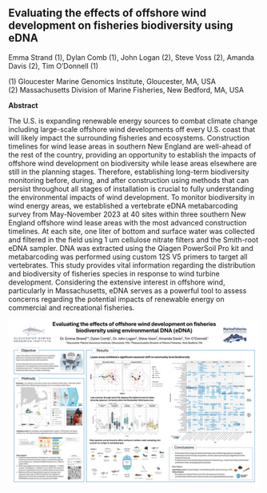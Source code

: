 ## Evaluating the effects of offshore wind development on fisheries biodiversity using eDNA

Emma Strand (1), Dylan Comb (1), John Logan (2), Steve Voss (2), Amanda Davis (2), Tim O’Donnell (1)  

(1) Gloucester Marine Genomics Institute, Gloucester, MA, USA  
(2) Massachusetts Division of Marine Fisheries, New Bedford, MA, USA  

**Abstract** 

The U.S. is expanding renewable energy sources to combat climate change including large-scale offshore wind developments off every U.S. coast that will likely impact the surrounding fisheries and ecosystems. Construction timelines for wind lease areas in southern New England are well-ahead of the rest of the country, providing an opportunity to establish the impacts of offshore wind development on biodiversity while lease areas elsewhere are still in the planning stages. Therefore, establishing long-term biodiversity monitoring before, during, and after construction using methods that can persist throughout all stages of installation is crucial to fully understanding the environmental impacts of wind development. To monitor biodiversity in wind energy areas, we established a vertebrate eDNA metabarcoding survey from May-November 2023 at 40 sites within three southern New England offshore wind lease areas with the most advanced construction timelines. At each site, one liter of bottom and surface water was collected and filtered in the field using 1 um cellulose nitrate filters and the Smith-root eDNA sampler. DNA was extracted using the Qiagen PowerSoil Pro kit and metabarcoding was performed using custom 12S V5 primers to target all vertebrates. This study provides vital information regarding the distribution and biodiversity of fisheries species in response to wind turbine development. Considering the extensive interest in offshore wind, particularly in Massachusetts, eDNA serves as a powerful tool to assess concerns regarding the potential impacts of renewable energy on commercial and recreational fisheries. 

![](https://github.com/emmastrand/GMGI_Notebook/blob/main/images/2024%20National%20eDNA%20workshop.jpg?raw=true)
